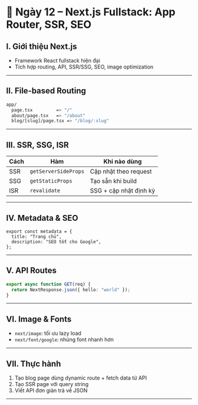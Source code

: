 
# 📘 Ngày 12 – Next.js Fullstack: App Router, SSR, SEO

## I. Giới thiệu Next.js

- Framework React fullstack hiện đại
- Tích hợp routing, API, SSR/SSG, SEO, image optimization

---

## II. File-based Routing

```bash
app/
  page.tsx         => "/"
  about/page.tsx   => "/about"
  blog/[slug]/page.tsx => "/blog/:slug"
```

---

## III. SSR, SSG, ISR

| Cách | Hàm | Khi nào dùng |
|------|-----|--------------|
| SSR | `getServerSideProps` | Cập nhật theo request |
| SSG | `getStaticProps` | Tạo sẵn khi build |
| ISR | `revalidate` | SSG + cập nhật định kỳ |

---

## IV. Metadata & SEO

```tsx
export const metadata = {
  title: "Trang chủ",
  description: "SEO tốt cho Google",
};
```

---

## V. API Routes

```ts
export async function GET(req) {
  return NextResponse.json({ hello: "world" });
}
```

---

## VI. Image & Fonts

- `next/image`: tối ưu lazy load
- `next/font/google`: nhúng font nhanh hơn

---

## VII. Thực hành

1. Tạo blog page dùng dynamic route + fetch data từ API
2. Tạo SSR page với query string
3. Viết API đơn giản trả về JSON

---
